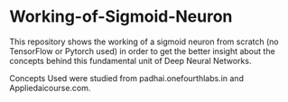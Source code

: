 # Working-of-Sigmoid-Neuron
This repository shows the working of a sigmoid neuron from scratch (no TensorFlow or Pytorch used) in order to get the better insight about the concepts behind this fundamental unit of Deep Neural Networks.

Concepts Used were studied from padhai.onefourthlabs.in and Appliedaicourse.com. 
